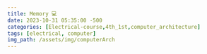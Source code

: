 ```yaml
---
title: Memory 💻
date: 2023-10-31 05:35:00 -500
categories: [Electrical-course,4th_1st,computer_architecture]
tags: [electrical, computer]
img_path: /assets/img/computerArch
---
```

